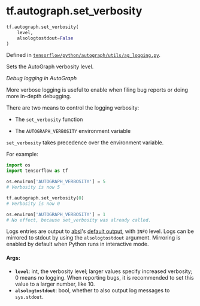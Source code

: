 <div itemscope itemtype="http://developers.google.com/ReferenceObject">
<meta itemprop="name" content="tf.autograph.set_verbosity" />
<meta itemprop="path" content="Stable" />
</div>

# tf.autograph.set_verbosity

``` python
tf.autograph.set_verbosity(
    level,
    alsologtostdout=False
)
```



Defined in [`tensorflow/python/autograph/utils/ag_logging.py`](/code/stable/tensorflow/python/autograph/utils/ag_logging.py).

Sets the AutoGraph verbosity level.

_Debug logging in AutoGraph_

More verbose logging is useful to enable when filing bug reports or doing
more in-depth debugging.

There are two means to control the logging verbosity:

 * The `set_verbosity` function

 * The `AUTOGRAPH_VERBOSITY` environment variable

`set_verbosity` takes precedence over the environment variable.

For example:

```python
import os
import tensorflow as tf

os.environ['AUTOGRAPH_VERBOSITY'] = 5
# Verbosity is now 5

tf.autograph.set_verbosity(0)
# Verbosity is now 0

os.environ['AUTOGRAPH_VERBOSITY'] = 1
# No effect, because set_verbosity was already called.
```

Logs entries are output to [absl](https://abseil.io)'s 
[default output](https://abseil.io/docs/python/guides/logging),
with `INFO` level.
Logs can be mirrored to stdout by using the `alsologtostdout` argument.
Mirroring is enabled by default when Python runs in interactive mode.

#### Args:

* <b>`level`</b>: int, the verbosity level; larger values specify increased verbosity;
    0 means no logging. When reporting bugs, it is recommended to set this
    value to a larger number, like 10.
* <b>`alsologtostdout`</b>: bool, whether to also output log messages to `sys.stdout`.